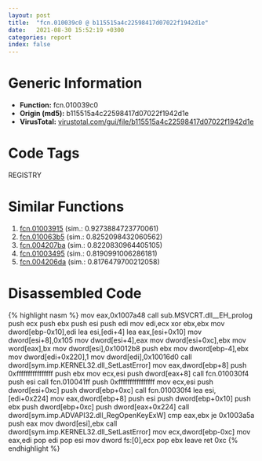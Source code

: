 ```yaml
---
layout: post
title:  "fcn.010039c0 @ b115515a4c22598417d07022f1942d1e"
date:   2021-08-30 15:52:19 +0300
categories: report
index: false
---
```


# Generic Information
- **Function:** fcn.010039c0
- **Origin (md5):** b115515a4c22598417d07022f1942d1e
- **VirusTotal:** [virustotal.com/gui/file/b115515a4c22598417d07022f1942d1e][virustotal_ref]

# Code Tags
<span class="tag" id="REGISTRY">REGISTRY</span>


# Similar Functions

1. [fcn.01003915][similar_1_ref] (sim.: 0.9273884723770061)
2. [fcn.010063b5][similar_2_ref] (sim.: 0.8252098432060562)
3. [fcn.004207ba][similar_3_ref] (sim.: 0.8220830964405105)
4. [fcn.01003495][similar_4_ref] (sim.: 0.8190991006286181)
5. [fcn.004206da][similar_5_ref] (sim.: 0.8176479700212058)


# Disassembled Code

{% highlight nasm %}
mov eax,0x1007a48
call sub.MSVCRT.dll__EH_prolog
push ecx
push ebx
push esi
push edi
mov edi,ecx
xor ebx,ebx
mov dword[ebp-0x10],edi
lea esi,[edi+4]
lea eax,[esi+0x10]
mov dword[esi+8],0x105
mov dword[esi+4],eax
mov dword[esi+0xc],ebx
mov word[eax],bx
mov dword[esi],0x10012b8
push ebx
mov dword[ebp-4],ebx
mov dword[edi+0x220],1
mov dword[edi],0x10016d0
call dword[sym.imp.KERNEL32.dll_SetLastError]
mov eax,dword[ebp+8]
push 0xffffffffffffffff
push ebx
mov ecx,esi
push dword[eax+8]
call fcn.010030f4
push esi
call fcn.010041ff
push 0xffffffffffffffff
mov ecx,esi
push dword[esi+0xc]
push dword[ebp+0xc]
call fcn.010030f4
lea esi,[edi+0x224]
mov eax,dword[ebp+8]
push esi
push dword[ebp+0x10]
push ebx
push dword[ebp+0xc]
push dword[eax+0x224]
call dword[sym.imp.ADVAPI32.dll_RegOpenKeyExW]
cmp eax,ebx
je 0x1003a5a
push eax
mov dword[esi],ebx
call dword[sym.imp.KERNEL32.dll_SetLastError]
mov ecx,dword[ebp-0xc]
mov eax,edi
pop edi
pop esi
mov dword fs:[0],ecx
pop ebx
leave 
ret 0xc
{% endhighlight %}


[similar_1_ref]: /report/fcn.01003915@b115515a4c22598417d07022f1942d1e
[similar_2_ref]: /report/fcn.010063b5@b115515a4c22598417d07022f1942d1e
[similar_3_ref]: /report/fcn.004207ba@c3466bab32f3a73706b87b6042748ed4
[similar_4_ref]: /report/fcn.01003495@b115515a4c22598417d07022f1942d1e
[similar_5_ref]: /report/fcn.004206da@c3466bab32f3a73706b87b6042748ed4
[virustotal_ref]: https://www.virustotal.com/gui/file/b115515a4c22598417d07022f1942d1e